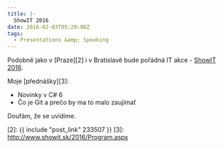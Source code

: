 ```yaml
---
title: |-
  ShowIT 2016
date: 2016-02-03T05:29:00Z
tags:
  - Presentations &amp; Speaking
---
```

Podobně jako v [Praze][2] i v Bratislavě bude pořádná IT akce - [ShowIT 2016][1].

Moje [přednášky][3]:

* Novinky v C# 6
* Čo je Git a prečo by ma to malo zaujímať

Doufám, že se uvidíme.

[1]: http://www.showit.sk/2016
[2]: {{ include "post_link" 233507 }}
[3]: http://www.showit.sk/2016/Program.aspx